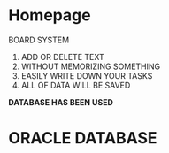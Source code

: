 # Homepage

BOARD SYSTEM

1) ADD OR DELETE TEXT<BR>
2) WITHOUT MEMORIZING SOMETHING <BR>
3) EASILY WRITE DOWN YOUR TASKS <BR>
4) ALL OF DATA WILL BE SAVED <BR>

<STRONG> DATABASE HAS BEEN USED </STRONG>
<BR>
<H1>ORACLE DATABASE</H1>

